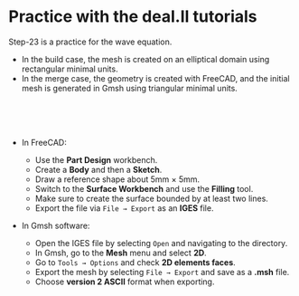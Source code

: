 # Practice with the deal.II tutorials

Step-23 is a practice for the wave equation.

- In the build case, the mesh is created on an elliptical domain using rectangular minimal units.
- In the merge case, the geometry is created with FreeCAD, and the initial mesh is generated in Gmsh using triangular minimal units.

<br>  
<br>  
<br>  

- In FreeCAD:
  - Use the **Part Design** workbench.
  - Create a **Body** and then a **Sketch**.
  - Draw a reference shape about 5mm × 5mm.
  - Switch to the **Surface Workbench** and use the **Filling** tool.
  - Make sure to create the surface bounded by at least two lines.
  - Export the file via `File → Export` as an **IGES** file.

- In Gmsh software:
  - Open the IGES file by selecting `Open` and navigating to the directory.
  - In Gmsh, go to the **Mesh** menu and select **2D**.
  - Go to `Tools → Options` and check **2D elements faces**.
  - Export the mesh by selecting `File → Export` and save as a **.msh** file.
  - Choose **version 2 ASCII** format when exporting.
